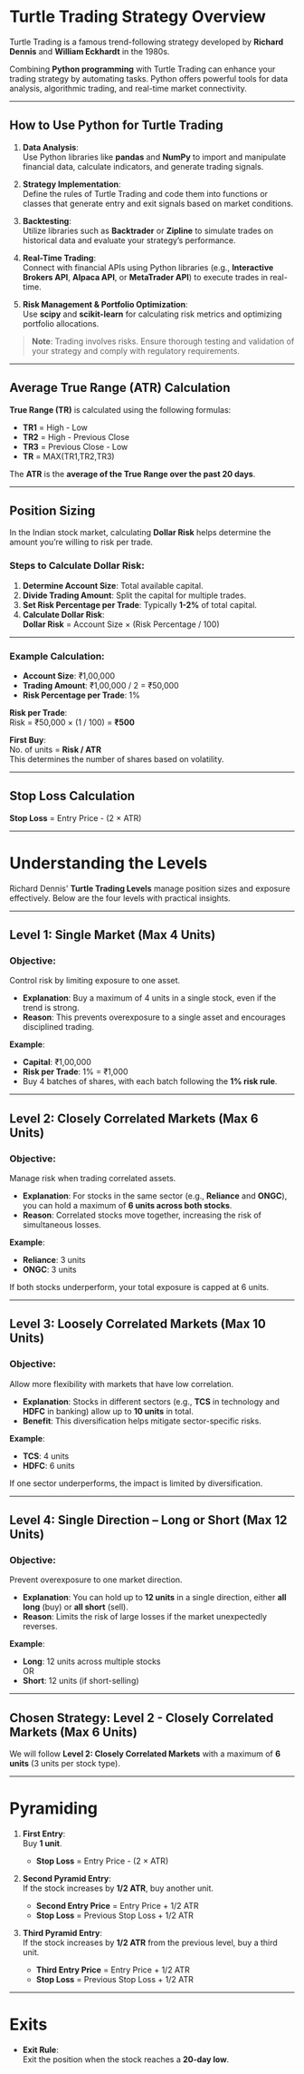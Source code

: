# Turtle Trading Strategy Overview

Turtle Trading is a famous trend-following strategy developed by **Richard Dennis** and **William Eckhardt** in the 1980s. 

Combining **Python programming** with Turtle Trading can enhance your trading strategy by automating tasks. Python offers powerful tools for data analysis, algorithmic trading, and real-time market connectivity.

---

## How to Use Python for Turtle Trading

1. **Data Analysis**:  
   Use Python libraries like **pandas** and **NumPy** to import and manipulate financial data, calculate indicators, and generate trading signals.

2. **Strategy Implementation**:  
   Define the rules of Turtle Trading and code them into functions or classes that generate entry and exit signals based on market conditions.

3. **Backtesting**:  
   Utilize libraries such as **Backtrader** or **Zipline** to simulate trades on historical data and evaluate your strategy’s performance.

4. **Real-Time Trading**:  
   Connect with financial APIs using Python libraries (e.g., **Interactive Brokers API**, **Alpaca API**, or **MetaTrader API**) to execute trades in real-time.

5. **Risk Management & Portfolio Optimization**:  
   Use **scipy** and **scikit-learn** for calculating risk metrics and optimizing portfolio allocations.

> **Note**: Trading involves risks. Ensure thorough testing and validation of your strategy and comply with regulatory requirements.

---

## Average True Range (ATR) Calculation

**True Range (TR)** is calculated using the following formulas:
- **TR1** = High - Low  
- **TR2** = High - Previous Close  
- **TR3** = Previous Close - Low
- **TR** = MAX(TR1,TR2,TR3)

The **ATR** is the **average of the True Range over the past 20 days**.

---

## Position Sizing

In the Indian stock market, calculating **Dollar Risk** helps determine the amount you’re willing to risk per trade.  

### Steps to Calculate Dollar Risk:
1. **Determine Account Size**: Total available capital.
2. **Divide Trading Amount**: Split the capital for multiple trades.
3. **Set Risk Percentage per Trade**: Typically **1-2%** of total capital.
4. **Calculate Dollar Risk**:  
   **Dollar Risk** = Account Size × (Risk Percentage / 100)

---

### Example Calculation:

- **Account Size**: ₹1,00,000  
- **Trading Amount**: ₹1,00,000 / 2 = ₹50,000  
- **Risk Percentage per Trade**: 1%

**Risk per Trade**:  
Risk = ₹50,000 × (1 / 100) = **₹500**

**First Buy**:  
No. of units = **Risk / ATR**  
This determines the number of shares based on volatility.

---

## Stop Loss Calculation

**Stop Loss** = Entry Price - (2 × ATR)

---

# Understanding the Levels

Richard Dennis' **Turtle Trading Levels** manage position sizes and exposure effectively. Below are the four levels with practical insights.

---

## Level 1: Single Market (Max 4 Units)
### Objective: 
Control risk by limiting exposure to one asset.

- **Explanation**: Buy a maximum of 4 units in a single stock, even if the trend is strong.
- **Reason**: This prevents overexposure to a single asset and encourages disciplined trading.

**Example**:  
- **Capital**: ₹1,00,000  
- **Risk per Trade**: 1% = ₹1,000  
- Buy 4 batches of shares, with each batch following the **1% risk rule**.

---

## Level 2: Closely Correlated Markets (Max 6 Units)
### Objective: 
Manage risk when trading correlated assets.

- **Explanation**: For stocks in the same sector (e.g., **Reliance** and **ONGC**), you can hold a maximum of **6 units across both stocks**.
- **Reason**: Correlated stocks move together, increasing the risk of simultaneous losses.

**Example**:  
- **Reliance**: 3 units  
- **ONGC**: 3 units  

If both stocks underperform, your total exposure is capped at 6 units.

---

## Level 3: Loosely Correlated Markets (Max 10 Units)
### Objective: 
Allow more flexibility with markets that have low correlation.

- **Explanation**: Stocks in different sectors (e.g., **TCS** in technology and **HDFC** in banking) allow up to **10 units** in total.
- **Benefit**: This diversification helps mitigate sector-specific risks.

**Example**:  
- **TCS**: 4 units  
- **HDFC**: 6 units  

If one sector underperforms, the impact is limited by diversification.

---

## Level 4: Single Direction – Long or Short (Max 12 Units)
### Objective: 
Prevent overexposure to one market direction.

- **Explanation**: You can hold up to **12 units** in a single direction, either **all long** (buy) or **all short** (sell).
- **Reason**: Limits the risk of large losses if the market unexpectedly reverses.

**Example**:  
- **Long**: 12 units across multiple stocks  
OR  
- **Short**: 12 units (if short-selling)

---

## Chosen Strategy: Level 2 - Closely Correlated Markets (Max 6 Units)

We will follow **Level 2: Closely Correlated Markets** with a maximum of **6 units** (3 units per stock type).

---

# Pyramiding

1. **First Entry**:  
   Buy **1 unit**.  
   - **Stop Loss** = Entry Price - (2 × ATR)

2. **Second Pyramid Entry**:  
   If the stock increases by **1/2 ATR**, buy another unit.  
   - **Second Entry Price** = Entry Price + 1/2 ATR  
   - **Stop Loss** = Previous Stop Loss + 1/2 ATR

3. **Third Pyramid Entry**:  
   If the stock increases by **1/2 ATR** from the previous level, buy a third unit.  
   - **Third Entry Price** = Entry Price + 1/2 ATR  
   - **Stop Loss** = Previous Stop Loss + 1/2 ATR

---

# Exits

- **Exit Rule**:  
  Exit the position when the stock reaches a **20-day low**.
